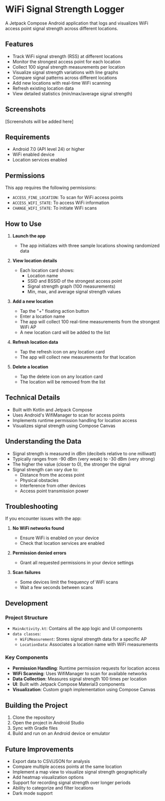 # WiFi Signal Strength Logger

A Jetpack Compose Android application that logs and visualizes WiFi access point signal strength across different locations.

## Features

- Track WiFi signal strength (RSS) at different locations
- Monitor the strongest access point for each location
- Collect 100 signal strength measurements per location
- Visualize signal strength variations with line graphs
- Compare signal patterns across different locations
- Add new locations with real-time WiFi scanning
- Refresh existing location data
- View detailed statistics (min/max/average signal strength)

## Screenshots

[Screenshots will be added here]

## Requirements

- Android 7.0 (API level 24) or higher
- WiFi enabled device
- Location services enabled

## Permissions

This app requires the following permissions:
- `ACCESS_FINE_LOCATION`: To scan for WiFi access points
- `ACCESS_WIFI_STATE`: To access WiFi information
- `CHANGE_WIFI_STATE`: To initiate WiFi scans

## How to Use

1. **Launch the app**
   - The app initializes with three sample locations showing randomized data

2. **View location details**
   - Each location card shows:
     - Location name
     - SSID and BSSID of the strongest access point
     - Signal strength graph (100 measurements)
     - Min, max, and average signal strength values

3. **Add a new location**
   - Tap the "+" floating action button
   - Enter a location name
   - The app will collect 100 real-time measurements from the strongest WiFi AP
   - A new location card will be added to the list

4. **Refresh location data**
   - Tap the refresh icon on any location card
   - The app will collect new measurements for that location

5. **Delete a location**
   - Tap the delete icon on any location card
   - The location will be removed from the list

## Technical Details

- Built with Kotlin and Jetpack Compose
- Uses Android's WifiManager to scan for access points
- Implements runtime permission handling for location access
- Visualizes signal strength using Compose Canvas

## Understanding the Data

- Signal strength is measured in dBm (decibels relative to one milliwatt)
- Typically ranges from -90 dBm (very weak) to -30 dBm (very strong)
- The higher the value (closer to 0), the stronger the signal
- Signal strength can vary due to:
  - Distance from the access point
  - Physical obstacles
  - Interference from other devices
  - Access point transmission power

## Troubleshooting

If you encounter issues with the app:

1. **No WiFi networks found**
   - Ensure WiFi is enabled on your device
   - Check that location services are enabled

2. **Permission denied errors**
   - Grant all requested permissions in your device settings

3. **Scan failures**
   - Some devices limit the frequency of WiFi scans
   - Wait a few seconds between scans

## Development

### Project Structure

- `MainActivity.kt`: Contains all the app logic and UI components
- `data classes`: 
  - `WiFiMeasurement`: Stores signal strength data for a specific AP
  - `LocationData`: Associates a location name with WiFi measurements

### Key Components

- **Permission Handling**: Runtime permission requests for location access
- **WiFi Scanning**: Uses WifiManager to scan for available networks
- **Data Collection**: Measures signal strength 100 times per location
- **UI**: Built with Jetpack Compose Material3 components
- **Visualization**: Custom graph implementation using Compose Canvas

## Building the Project

1. Clone the repository
2. Open the project in Android Studio
3. Sync with Gradle files
4. Build and run on an Android device or emulator

## Future Improvements

- Export data to CSV/JSON for analysis
- Compare multiple access points at the same location
- Implement a map view to visualize signal strength geographically
- Add heatmap visualization options
- Support for recording signal strength over longer periods
- Ability to categorize and filter locations
- Dark mode support
